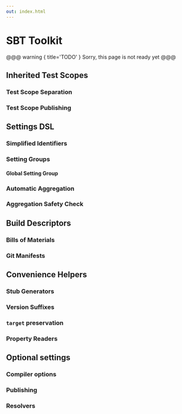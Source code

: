 ```yaml
---
out: index.html
---
```

SBT Toolkit
===========

@@@ warning { title='TODO' }
Sorry, this page is not ready yet
@@@


Inherited Test Scopes
---------------------

### Test Scope Separation

### Test Scope Publishing

Settings DSL
------------

### Simplified Identifiers

### Setting Groups

#### Global Setting Group

### Automatic Aggregation

### Aggregation Safety Check

Build Descriptors
-----------------

### Bills of Materials

### Git Manifests


Convenience Helpers
-------------------

### Stub Generators

### Version Suffixes

### `target` preservation

### Property Readers

Optional settings
-----------------

### Compiler options

### Publishing

### Resolvers
